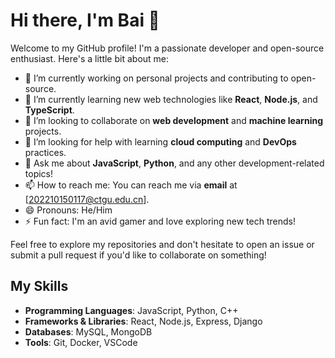 # Hi there, I'm Bai 👋

Welcome to my GitHub profile! I'm a passionate developer and open-source enthusiast. Here's a little bit about me:

- 🔭 I’m currently working on personal projects and contributing to open-source.
- 🌱 I’m currently learning new web technologies like **React**, **Node.js**, and **TypeScript**.
- 👯 I’m looking to collaborate on **web development** and **machine learning** projects.
- 🤔 I’m looking for help with learning **cloud computing** and **DevOps** practices.
- 💬 Ask me about **JavaScript**, **Python**, and any other development-related topics!
- 📫 How to reach me: You can reach me via **email** at [202210150117@ctgu.edu.cn].
- 😄 Pronouns: He/Him
- ⚡ Fun fact: I'm an avid gamer and love exploring new tech trends!

Feel free to explore my repositories and don't hesitate to open an issue or submit a pull request if you'd like to collaborate on something!

## My Skills

- **Programming Languages**: JavaScript, Python, C++
- **Frameworks & Libraries**: React, Node.js, Express, Django
- **Databases**: MySQL, MongoDB
- **Tools**: Git, Docker, VSCode
